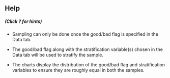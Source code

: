 

## Help
##### (Click ? for hints)

* Sampling can only be done once the good/bad flag is specified in the
Data tab.

* The good/bad flag along with the stratification variable(s) chosen in the
Data tab will be used to stratify the sample.

* The charts display the distribution of the good/bad flag and stratification
variables to ensure they are roughly equal in both the samples.
